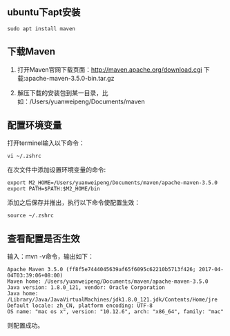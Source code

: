 ## ubuntu下apt安装
```
sudo apt install maven
```

## 下载Maven

1. 打开Maven官网下载页面：http://maven.apache.org/download.cgi
下载:apache-maven-3.5.0-bin.tar.gz

1. 解压下载的安装包到某一目录，比如：/Users/yuanweipeng/Documents/maven

## 配置环境变量

打开terminel输入以下命令：
```
vi ~/.zshrc
```

在次文件中添加设置环境变量的命令:
```
export M2_HOME=/Users/yuanweipeng/Documents/maven/apache-maven-3.5.0
export PATH=$PATH:$M2_HOME/bin
```

添加之后保存并推出，执行以下命令使配置生效：
```
source ~/.zshrc
```

## 查看配置是否生效

输入：mvn -v命令，输出如下：
```
Apache Maven 3.5.0 (ff8f5e7444045639af65f6095c62210b5713f426; 2017-04-04T03:39:06+08:00)
Maven home: /Users/yuanweipeng/Documents/maven/apache-maven-3.5.0
Java version: 1.8.0_121, vendor: Oracle Corporation
Java home: /Library/Java/JavaVirtualMachines/jdk1.8.0_121.jdk/Contents/Home/jre
Default locale: zh_CN, platform encoding: UTF-8
OS name: "mac os x", version: "10.12.6", arch: "x86_64", family: "mac"
```

则配置成功。